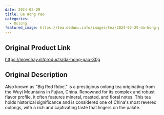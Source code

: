```yaml
---
date: 2024-02-29
title: Da Hong Pao
categories:
  - Oolong
featured_image: https://tea.dedunu.info/images/tea/2024-02-29-da-hong-pao-1.jpg
---
```


## Original Product Link

<https://moychay.nl/products/da-hong-pao-30g>

## Original Description

Also known as "Big Red Robe," is a prestigious oolong tea originating from the Wuyi Mountains in Fujian, China. Renowned for its complex and robust flavor profile, it often features mineral, roasted, and floral notes. This tea holds historical significance and is considered one of China's most revered oolongs, with a rich and captivating taste that lingers on the palate. 
